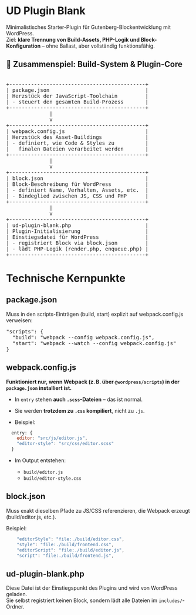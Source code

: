 # UD Plugin Blank

Minimalistisches Starter-Plugin für Gutenberg-Blockentwicklung mit WordPress.  
Ziel: **klare Trennung von Build-Assets, PHP-Logik und Block-Konfiguration** – ohne Ballast, aber vollständig funktionsfähig.


## 🧱 Zusammenspiel: Build-System & Plugin-Core
<pre> 
+--------------------------------------------+
| package.json                               |
| Herzstück der JavaScript-Toolchain         |
| - steuert den gesamten Build-Prozess       |
+--------------------------------------------+
              |
              v
+--------------------------------------------+
| webpack.config.js                          |
| Herzstück des Asset-Buildings              |
| - definiert, wie Code & Styles zu          |
|   finalen Dateien verarbeitet werden       |
+--------------------------------------------+
              |
              v
+--------------------------------------------+
| block.json                                 |
| Block-Beschreibung für WordPress           |
| - definiert Name, Verhalten, Assets, etc.  |
| - Bindeglied zwischen JS, CSS und PHP      |
+--------------------------------------------+
              |
              v
+--------------------------------------------+
| ud-plugin-blank.php                        |
| Plugin-Initialisierung                     |
| Einstiegsdatei für WordPress               |
| - registriert Block via block.json         |
| - lädt PHP-Logik (render.php, enqueue.php) |
+--------------------------------------------+
</pre>



# Technische Kernpunkte

## package.json
Muss in den scripts-Einträgen (build, start) explizit auf webpack.config.js verweisen:
<pre>
"scripts": {
  "build": "webpack --config webpack.config.js",
  "start": "webpack --watch --config webpack.config.js"
}
</pre>

## webpack.config.js
<strong>Funktioniert nur, wenn Webpack (z. B. über `@wordpress/scripts`) in der `package.json` installiert ist.</strong>

* In `entry` stehen **auch `.scss`-Dateien** – das ist normal.
* Sie werden **trotzdem zu `.css` kompiliert**, nicht zu `.js`.

* Beispiel:
```js
  entry: {
    editor: "src/js/editor.js",
    "editor-style": "src/css/editor.scss"
  }
```

* Im Output entstehen:

  * `build/editor.js`
  * `build/editor-style.css`


## block.json
Muss exakt dieselben Pfade zu JS/CSS referenzieren, die Webpack erzeugt (build/editor.js, etc.).

Beispiel:
```js
    "editorStyle": "file:./build/editor.css",
    "style": "file:./build/frontend.css",
    "editorScript": "file:./build/editor.js",
    "script": "file:./build/frontend.js",
```

## ud-plugin-blank.php
Diese Datei ist der Einstiegspunkt des Plugins und wird von WordPress geladen.  
Sie selbst registriert keinen Block, sondern lädt alle Dateien im `includes/`-Ordner.
